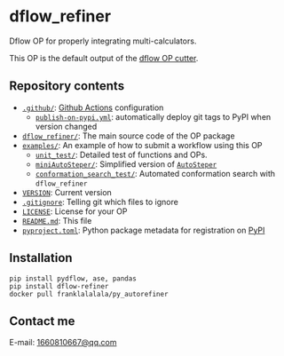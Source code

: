 # dflow_refiner

Dflow OP for properly integrating multi-calculators.

This OP is the default output of the
[dflow OP cutter](https://github.com/deepmodeling/dflow-op-cutter).

## Repository contents

* [`.github/`](.github/): [Github Actions](https://github.com/features/actions) configuration
  * [`publish-on-pypi.yml`](.github/workflows/publish-on-pypi.yml): automatically deploy git tags to PyPI when version changed
* [`dflow_refiner/`](dflow_refiner/): The main source code of the OP package
* [`examples/`](examples/): An example of how to submit a workflow using this OP
  * [`unit_test/`](examples/unit_test): Detailed test of functions and OPs.
  * [`miniAutoSteper/`](examples/miniAutoSteper): Simplified version of [`AutoSteper`](https://github.com/Franklalalala/AutoSteper)
  * [`conformation_search_test/`](examples/conformation_search_test): Automated conformation search with `dflow_refiner`
* [`VERSION`](VERSION): Current version
* [`.gitignore`](.gitignore): Telling git which files to ignore
* [`LICENSE`](LICENSE): License for your OP
* [`README.md`](README.md): This file
* [`pyproject.toml`](pyproject.toml): Python package metadata for registration on [PyPI](https://pypi.org/)

## Installation

```shell
pip install pydflow, ase, pandas
pip install dflow-refiner
docker pull franklalalala/py_autorefiner
```

## Contact me

E-mail: 1660810667@qq.com
